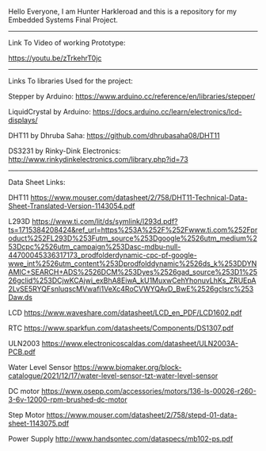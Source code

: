 Hello Everyone, I am Hunter Harkleroad and this is a repository for my Embedded Systems Final Project.
______________________________________________________________________________________________________
Link To Video of working Prototype:

https://youtu.be/zTrkehrT0jc
______________________________________________________________________________________________________
Links To libraries Used for the project:

Stepper by Arduino: https://www.arduino.cc/reference/en/libraries/stepper/

LiquidCrystal by Arduino: https://docs.arduino.cc/learn/electronics/lcd-displays/

DHT11 by Dhruba Saha: https://github.com/dhrubasaha08/DHT11

DS3231 by Rinky-Dink Electronics: http://www.rinkydinkelectronics.com/library.php?id=73 
______________________________________________________________________________________________________
Data Sheet Links:

DHT11
https://www.mouser.com/datasheet/2/758/DHT11-Technical-Data-Sheet-Translated-Version-1143054.pdf

L293D
https://www.ti.com/lit/ds/symlink/l293d.pdf?ts=1715384208424&ref_url=https%253A%252F%252Fwww.ti.com%252Fproduct%252FL293D%253Futm_source%253Dgoogle%2526utm_medium%253Dcpc%2526utm_campaign%253Dasc-mdbu-null-44700045336317173_prodfolderdynamic-cpc-pf-google-wwe_int%2526utm_content%253Dprodfolddynamic%2526ds_k%253DDYNAMIC+SEARCH+ADS%2526DCM%253Dyes%2526gad_source%253D1%2526gclid%253DCjwKCAjwi_exBhA8EiwA_kU1MuxwCehYhonuvLhKs_ZRUEpA2LvSE5RYQFsnluqscMVwafi1VeXc4RoCVWYQAvD_BwE%2526gclsrc%253Daw.ds

LCD
https://www.waveshare.com/datasheet/LCD_en_PDF/LCD1602.pdf

RTC
https://www.sparkfun.com/datasheets/Components/DS1307.pdf

ULN2003
https://www.electronicoscaldas.com/datasheet/ULN2003A-PCB.pdf

Water Level Sensor
https://www.biomaker.org/block-catalogue/2021/12/17/water-level-sensor-tzt-water-level-sensor

DC motor
https://www.osepp.com/accessories/motors/136-ls-00026-r260-3-6v-12000-rpm-brushed-dc-motor

Step Motor
https://www.mouser.com/datasheet/2/758/stepd-01-data-sheet-1143075.pdf

Power Supply
http://www.handsontec.com/dataspecs/mb102-ps.pdf 

